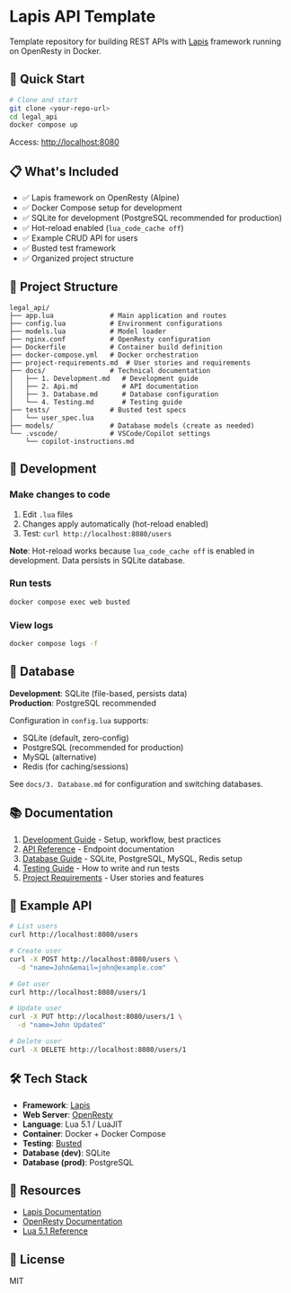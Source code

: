 # Lapis API Template

Template repository for building REST APIs with [Lapis](https://leafo.net/lapis/) framework running on OpenResty in Docker.

## 🚀 Quick Start

```bash
# Clone and start
git clone <your-repo-url>
cd legal_api
docker compose up
```

Access: <http://localhost:8080>

## 📋 What's Included

- ✅ Lapis framework on OpenResty (Alpine)
- ✅ Docker Compose setup for development
- ✅ SQLite for development (PostgreSQL recommended for production)
- ✅ Hot-reload enabled (`lua_code_cache off`)
- ✅ Example CRUD API for users
- ✅ Busted test framework
- ✅ Organized project structure

## 📁 Project Structure

```
legal_api/
├── app.lua              # Main application and routes
├── config.lua           # Environment configurations
├── models.lua           # Model loader
├── nginx.conf           # OpenResty configuration
├── Dockerfile           # Container build definition
├── docker-compose.yml   # Docker orchestration
├── project-requirements.md  # User stories and requirements
├── docs/                # Technical documentation
│   ├── 1. Development.md   # Development guide
│   ├── 2. Api.md           # API documentation
│   ├── 3. Database.md      # Database configuration
│   └── 4. Testing.md       # Testing guide
├── tests/               # Busted test specs
│   └── user_spec.lua
├── models/              # Database models (create as needed)
└── .vscode/             # VSCode/Copilot settings
    └── copilot-instructions.md
```

## 🔧 Development

### Make changes to code

1. Edit `.lua` files
2. Changes apply automatically (hot-reload enabled)
3. Test: `curl http://localhost:8080/users`

**Note**: Hot-reload works because `lua_code_cache off` is enabled in development. Data persists in SQLite database.

### Run tests

```bash
docker compose exec web busted
```

### View logs

```bash
docker compose logs -f
```

## 💾 Database

**Development**: SQLite (file-based, persists data)  
**Production**: PostgreSQL recommended

Configuration in `config.lua` supports:

- SQLite (default, zero-config)
- PostgreSQL (recommended for production)
- MySQL (alternative)
- Redis (for caching/sessions)

See `docs/3. Database.md` for configuration and switching databases.

## 📚 Documentation

1. [Development Guide](docs/1.%20Development.md) - Setup, workflow, best practices
2. [API Reference](docs/2.%20Api.md) - Endpoint documentation
3. [Database Guide](docs/3.%20Database.md) - SQLite, PostgreSQL, MySQL, Redis setup
4. [Testing Guide](docs/4.%20Testing.md) - How to write and run tests
5. [Project Requirements](project-requirements.md) - User stories and features

## 🎯 Example API

```bash
# List users
curl http://localhost:8080/users

# Create user
curl -X POST http://localhost:8080/users \
  -d "name=John&email=john@example.com"

# Get user
curl http://localhost:8080/users/1

# Update user
curl -X PUT http://localhost:8080/users/1 \
  -d "name=John Updated"

# Delete user
curl -X DELETE http://localhost:8080/users/1
```

## 🛠️ Tech Stack

- **Framework**: [Lapis](https://leafo.net/lapis/)
- **Web Server**: [OpenResty](https://openresty.org/)
- **Language**: Lua 5.1 / LuaJIT
- **Container**: Docker + Docker Compose
- **Testing**: [Busted](https://olivinelabs.com/busted/)
- **Database (dev)**: SQLite
- **Database (prod)**: PostgreSQL

## 📖 Resources

- [Lapis Documentation](https://leafo.net/lapis/reference.html)
- [OpenResty Documentation](https://openresty-reference.readthedocs.io/)
- [Lua 5.1 Reference](https://www.lua.org/manual/5.1/)

## 📝 License

MIT
